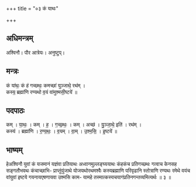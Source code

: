 +++
title = "०३ कं याथः"

+++
## अधिमन्त्रम्
अश्विनौ। पौर आत्रेयः। अनुष्टुप्।

## मन्त्रः
कं या॑थः॒ कं ह॑ गच्छथः॒ कमच्छा॑ युञ्जाथे॒ रथ॑म् ।  
कस्य॒ ब्रह्मा॑णि रण्यथो व॒यं वा॑मुश्मसी॒ष्टये॑ ॥

## पदपाठः
कम् । या॒थः॒ । कम् । ह॒ । ग॒च्छ॒थः॒ । कम् । अच्छ॑ । यु॒ञ्जा॒थे॒ इति॑ । रथ॑म् ।  
कस्य॑ । ब्रह्मा॑णि । र॒ण्य॒थः॒ । व॒यम् । वा॒म् । उ॒श्म॒सि॒ । इ॒ष्टये॑ ॥

## भाष्यम्
हेअश्विनौ युवां कं यजमानं यज्ञंवा प्रतियाथः अध्वानमुल्लङ्घ्ययाथः कंहकंच प्रतिगच्छथः गत्वाच केनसह सङ्गतौभवथः कंचाच्छाभि- प्राप्तुंयुंजाथे योजयथोरथमश्वैः कस्यब्रह्माणि परिवृढानि स्तोत्राणि रण्यथः रमेथे वयंच वांयुवां इष्टये गयनायएषणायवा उश्मसि काम- यामहे तस्मात्कस्यचयागंप्रतिनगन्तव्यमित्यर्थः ॥ ३ ॥
